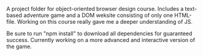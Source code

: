 A project folder for object-oriented browser design course. Includes a text-based adventure game and a DOM weksite consisting of only one HTML-file. 
Working on this course really gave me a deeper understanding of JS.
 
 Be sure to run "npm install" to download all dependencies for guaranteed success.
 Currently working on a more advanced and interactive version of the game.
